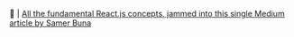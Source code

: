 :baby_bottle:  | [All the fundamental React.js concepts, jammed into this single Medium article by Samer Buna](https://medium.com/edge-coders/all-the-fundamental-react-js-concepts-jammed-into-this-single-medium-article-c83f9b53eac2)</br>